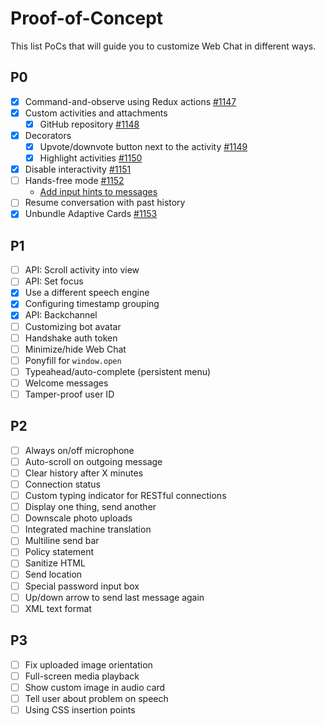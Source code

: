 # Proof-of-Concept

This list PoCs that will guide you to customize Web Chat in different ways.

## P0

- [x] Command-and-observe using Redux actions [#1147](https://github.com/Microsoft/BotFramework-WebChat/issues/1147)
- [x] Custom activities and attachments
  - [x] GitHub repository [#1148](https://github.com/Microsoft/BotFramework-WebChat/issues/1148)
- [x] Decorators
  - [x] Upvote/downvote button next to the activity [#1149](https://github.com/Microsoft/BotFramework-WebChat/issues/1149)
  - [x] Highlight activities [#1150](https://github.com/Microsoft/BotFramework-WebChat/issues/1150)
- [x] Disable interactivity [#1151](https://github.com/Microsoft/BotFramework-WebChat/issues/1151)
- [ ] Hands-free mode [#1152](https://github.com/Microsoft/BotFramework-WebChat/issues/1152)
  - [Add input hints to messages](https://docs.microsoft.com/en-us/azure/bot-service/dotnet/bot-builder-dotnet-add-input-hints?view=azure-bot-service-3.0)
- [ ] Resume conversation with past history
- [x] Unbundle Adaptive Cards [#1153](https://github.com/Microsoft/BotFramework-WebChat/issues/1153)

## P1

- [ ] API: Scroll activity into view
- [ ] API: Set focus
- [x] Use a different speech engine
- [x] Configuring timestamp grouping
- [x] API: Backchannel
- [ ] Customizing bot avatar
- [ ] Handshake auth token
- [ ] Minimize/hide Web Chat
- [ ] Ponyfill for `window.open`
- [ ] Typeahead/auto-complete (persistent menu)
- [ ] Welcome messages
- [ ] Tamper-proof user ID

## P2

- [ ] Always on/off microphone
- [ ] Auto-scroll on outgoing message
- [ ] Clear history after X minutes
- [ ] Connection status
- [ ] Custom typing indicator for RESTful connections
- [ ] Display one thing, send another
- [ ] Downscale photo uploads
- [ ] Integrated machine translation
- [ ] Multiline send bar
- [ ] Policy statement
- [ ] Sanitize HTML
- [ ] Send location
- [ ] Special password input box
- [ ] Up/down arrow to send last message again
- [ ] XML text format

## P3

- [ ] Fix uploaded image orientation
- [ ] Full-screen media playback
- [ ] Show custom image in audio card
- [ ] Tell user about problem on speech
- [ ] Using CSS insertion points
